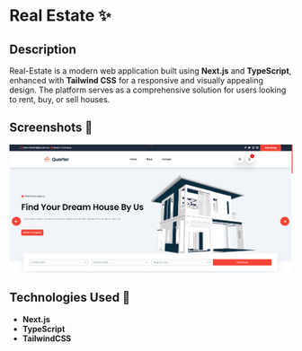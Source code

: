 # Real Estate ✨ 

## Description

Real-Estate is a modern web application built using **Next.js** and **TypeScript**, enhanced with **Tailwind CSS** for a responsive and visually appealing design. The platform serves as a comprehensive solution for users looking to rent, buy, or sell houses.

## Screenshots 📸
![](/public/DreamHouse.png)

## Technologies Used 🔪 

- **Next.js**
- **TypeScript**
- **TailwindCSS**
